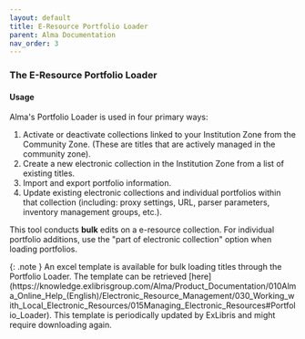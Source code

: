 ```yaml
---
layout: default
title: E-Resource Portfolio Loader
parent: Alma Documentation
nav_order: 3
---
```

### The E-Resource Portfolio Loader

#### Usage
Alma's Portfolio Loader is used in four primary ways: 
1. Activate or deactivate collections linked to your Institution Zone from the Community Zone. (These are titles that are actively managed in the community zone).
2. Create a new electronic collection in the Institution Zone from a list of existing titles.
3. Import and export portfolio information.
4. Update existing electronic collections and individual portfolios within that collection (including: proxy settings, URL, parser parameters, inventory management groups, etc.).

This tool conducts **bulk** edits on a e-resource collection. For individual portfolio additions, use the "part of electronic collection" option when loading portfolios.


<div markdown="block">
{: .note }
An excel template is available for bulk loading titles through the Portfolio Loader. The template can be retrieved [here](https://knowledge.exlibrisgroup.com/Alma/Product_Documentation/010Alma_Online_Help_(English)/Electronic_Resource_Management/030_Working_with_Local_Electronic_Resources/015Managing_Electronic_Resources#Portfolio_Loader). This template is periodically updated by ExLibris and might require downloading again.
</div>